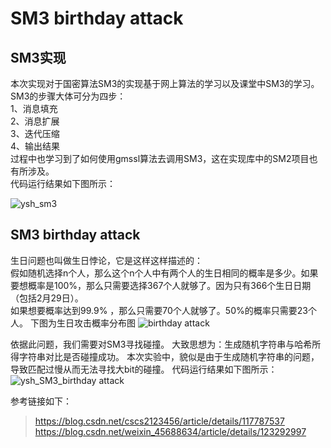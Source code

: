  #  SM3 birthday attack
 ##  SM3实现
本次实现对于国密算法SM3的实现基于网上算法的学习以及课堂中SM3的学习。  
SM3的步骤大体可分为四步：  
1、消息填充  
2、消息扩展  
3、迭代压缩  
4、输出结果  
过程中也学习到了如何使用gmssl算法去调用SM3，这在实现库中的SM2项目也有所涉及。    
代码运行结果如下图所示：  

![ysh_sm3](https://user-images.githubusercontent.com/109864695/182008069-54b35057-97db-4114-a13d-6115ddbdf274.png)

##  SM3 birthday attack
生日问题也叫做生日悖论，它是这样这样描述的：  
假如随机选择n个人，那么这个n个人中有两个人的生日相同的概率是多少。如果要想概率是100%，那么只需要选择367个人就够了。因为只有366个生日日期（包括2月29日）。  
如果想要概率达到99.9% ，那么只需要70个人就够了。50%的概率只需要23个人。
下图为生日攻击概率分布图
![birthday attack](https://user-images.githubusercontent.com/109864695/182008648-0d755d75-1382-49d8-9d8f-1b990de1320d.png)

依据此问题，我们需要对SM3寻找碰撞。
大致思想为：生成随机字符串与哈希所得字符串对比是否碰撞成功。
本次实验中，貌似是由于生成随机字符串的问题，导致匹配过慢从而无法寻找大bit的碰撞。
代码运行结果如下图所示：
![ysh_SM3_birthday attack](https://user-images.githubusercontent.com/109864695/182008632-eaaae3f7-ba00-4e3e-a207-d587a5663047.png)

参考链接如下：
>https://blog.csdn.net/cscs2123456/article/details/117787537  
>https://blog.csdn.net/weixin_45688634/article/details/123292997
